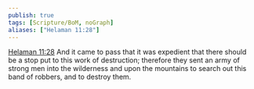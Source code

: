 ```yaml
---
publish: true
tags: [Scripture/BoM, noGraph]
aliases: ["Helaman 11:28"]
---
```

[Helaman 11:28](https://churchofjesuschrist.org/study/scriptures/bofm/hel/11?lang=eng&id=p28#p28) And it came to pass that it was expedient that there should be a stop put to this work of destruction; therefore they sent an army of strong men into the wilderness and upon the mountains to search out this band of robbers, and to destroy them.
